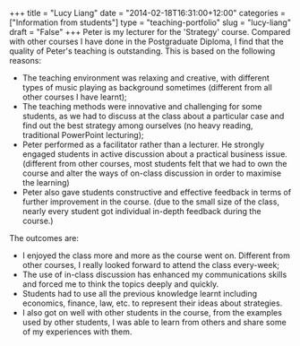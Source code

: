 +++
title = "Lucy Liang"
date = "2014-02-18T16:31:00+12:00"
categories = ["Information from students"]
type = "teaching-portfolio"
slug = "lucy-liang"
draft = "False"
+++
Peter is my lecturer for the 'Strategy' course. Compared with other
courses I have done in the Postgraduate Diploma, I find that the
quality of Peter's teaching is outstanding. This is based on the
following reasons:

-   The teaching environment was relaxing and creative, with
    different types of music playing as background sometimes
    (different from all other courses I have learnt);
-   The teaching methods were innovative and challenging for some
    students, as we had to discuss at the class about a particular
    case and find out the best strategy among ourselves (no heavy
    reading, traditional PowerPoint lecturing);
-   Peter performed as a facilitator rather than a lecturer. He
    strongly engaged students in active discussion about a
    practical business issue. (different from other courses, most
    students felt that we had to own the course and alter the ways of
    on-class discussion in order to maximise the learning)
-   Peter also gave students constructive and effective feedback in
    terms of further improvement in the course. (due to the small size
    of the class, nearly every student got individual in-depth
    feedback during the course.)

The outcomes are:

-   I enjoyed the class more and more as the course went on. Different
    from other courses, I really looked forward to attend the class
    every-week;
-   The use of in-class discussion has enhanced my communications
    skills and forced me to think the topics deeply and quickly.
-   Students had to use all the previous knowledge learnt including
    economics, finance, law, etc. to represent their ideas about
    strategies.
-   I also got on well with other students in the course, from the
    examples used by other students, I was able to learn from others
    and share some of my experiences with them.

